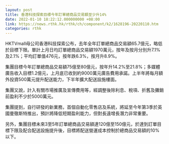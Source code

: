 ```yaml
---
layout: post
title: 香港科技探索目標今年訂單總商品交易額至少升14%
date: 2022-01-10 18:22:12.000000000 +08:00
link: https://news.rthk.hk/rthk/ch/component/k2/1628196-20220110.htm
categories: rthk
---
```


HKTVmall母公司香港科技探索公布，去年全年訂單總商品交易額65.7億元，略低於目標下限。單計上月日均訂單總商品交易額1970萬元，按年及按月分別升7.1%及2.1%；平均訂單值476元，按年跌6.3%，按月升8.9%。

集團目標今年訂單總商品交易額75億至80億元，按年升14.2%至21.8%；多媒體廣告收入目標1.2億元，上月底已收到約9000萬元廣告費用承諾。上半年將每月額外投資500萬元提升配送能力，下半年擴大配送設施樓面。

集團又說，計入有關市場推廣及宣傳費用等，經調整後除利息、稅項、折舊及攤銷前盈利不少於5000萬元。

集團提到，自行研發的新業務，首個自動化零售店及系統，將延至今年第3季於英國曼徹斯特推出，預計將降低短期盈利能力，但對長遠增長潛力非常重要。

另外，集團目標未來3至5年訂單總商品交易額達120億至150億元，於達到訂單目標下限及配合配送設施提升後，目標將配送營運成本控制於總商品交易額的10%以下。
